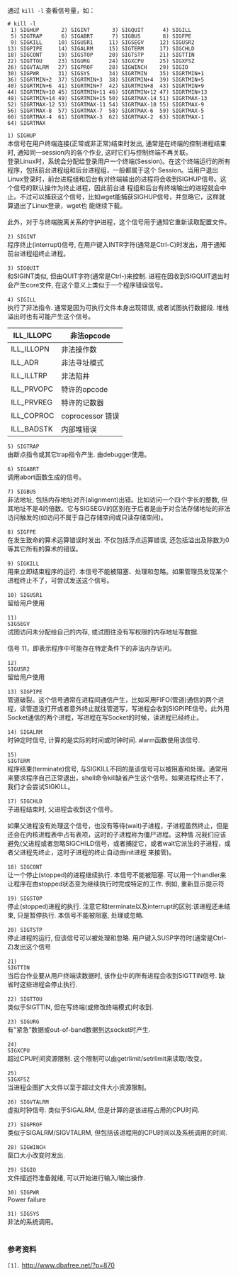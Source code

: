 通过 `kill -l` 查看信号量，如：
```
# kill -l
 1) SIGHUP       2) SIGINT       3) SIGQUIT      4) SIGILL
 5) SIGTRAP      6) SIGABRT      7) SIGBUS       8) SIGFPE
 9) SIGKILL     10) SIGUSR1     11) SIGSEGV     12) SIGUSR2
13) SIGPIPE     14) SIGALRM     15) SIGTERM     17) SIGCHLD
18) SIGCONT     19) SIGSTOP     20) SIGTSTP     21) SIGTTIN
22) SIGTTOU     23) SIGURG      24) SIGXCPU     25) SIGXFSZ
26) SIGVTALRM   27) SIGPROF     28) SIGWINCH    29) SIGIO
30) SIGPWR      31) SIGSYS      34) SIGRTMIN    35) SIGRTMIN+1
36) SIGRTMIN+2  37) SIGRTMIN+3  38) SIGRTMIN+4  39) SIGRTMIN+5
40) SIGRTMIN+6  41) SIGRTMIN+7  42) SIGRTMIN+8  43) SIGRTMIN+9
44) SIGRTMIN+10 45) SIGRTMIN+11 46) SIGRTMIN+12 47) SIGRTMIN+13
48) SIGRTMIN+14 49) SIGRTMIN+15 50) SIGRTMAX-14 51) SIGRTMAX-13
52) SIGRTMAX-12 53) SIGRTMAX-11 54) SIGRTMAX-10 55) SIGRTMAX-9
56) SIGRTMAX-8  57) SIGRTMAX-7  58) SIGRTMAX-6  59) SIGRTMAX-5
60) SIGRTMAX-4  61) SIGRTMAX-3  62) SIGRTMAX-2  63) SIGRTMAX-1
64) SIGRTMAX
```

`1) SIGHUP`<br>
本信号在用户终端连接(正常或非正常)结束时发出, 通常是在终端的控制进程结束时, 通知同一session内的各个作业, 这时它们与控制终端不再关联。<br>
登录Linux时，系统会分配给登录用户一个终端(Session)。在这个终端运行的所有程序，包括前台进程组和后台进程组，一般都属于这个 Session。当用户退出Linux登录时，前台进程组和后台有对终端输出的进程将会收到SIGHUP信号。这个信号的默认操作为终止进程，因此前台进 程组和后台有终端输出的进程就会中止。不过可以捕获这个信号，比如wget能捕获SIGHUP信号，并忽略它，这样就算退出了Linux登录，wget也 能继续下载。<br>
<br>
此外，对于与终端脱离关系的守护进程，这个信号用于通知它重新读取配置文件。<br>
<br>
<code>2) SIGINT</code><br>
程序终止(interrupt)信号, 在用户键入INTR字符(通常是Ctrl-C)时发出，用于通知前台进程组终止进程。<br>
<br>
<code>3) SIGQUIT</code><br>
和SIGINT类似, 但由QUIT字符(通常是Ctrl-\)来控制. 进程在因收到SIGQUIT退出时会产生core文件, 在这个意义上类似于一个程序错误信号。<br>
<br>
<code>4) SIGILL</code><br>
执行了非法指令. 通常是因为可执行文件本身出现错误, 或者试图执行数据段. 堆栈溢出时也有可能产生这个信号。<br>
<table><thead><th> ILL_ILLOPC </th><th> 非法opcode </th></thead><tbody>
<tr><td> ILL_ILLOPN </td><td> 非法操作数 </td></tr>
<tr><td> ILL_ADR </td><td> 非法寻址模式 </td></tr>
<tr><td> ILL_ILLTRP </td><td> 非法陷井 </td></tr>
<tr><td> ILL_PRVOPC </td><td> 特许的opcode </td></tr>
<tr><td> ILL_PRVREG </td><td> 特许的记数器 </td></tr>
<tr><td> ILL_COPROC </td><td> coprocessor 错误 </td></tr>
<tr><td> ILL_BADSTK </td><td> 内部堆错误 </td></tr></tbody></table>

<code>5) SIGTRAP</code><br>
由断点指令或其它trap指令产生. 由debugger使用。<br>
<br>
<code>6) SIGABRT</code><br>
调用abort函数生成的信号。<br>
<br>
<code>7) SIGBUS</code><br>
非法地址, 包括内存地址对齐(alignment)出错。比如访问一个四个字长的整数, 但其地址不是4的倍数。它与SIGSEGV的区别在于后者是由于对合法存储地址的非法访问触发的(如访问不属于自己存储空间或只读存储空间)。<br>
<br>
<code>8) SIGFPE</code><br>
在发生致命的算术运算错误时发出. 不仅包括浮点运算错误, 还包括溢出及除数为0等其它所有的算术的错误。<br>
<br>
<code>9) SIGKILL</code><br>
用来立即结束程序的运行. 本信号不能被阻塞、处理和忽略。如果管理员发现某个进程终止不了，可尝试发送这个信号。<br>
<br>
<code>10) SIGUSR1</code><br>
留给用户使用<br>
<br>
<code>11) SIGSEGV</code><br>
试图访问未分配给自己的内存, 或试图往没有写权限的内存地址写数据.<br>
<br>
信号 11，即表示程序中可能存在特定条件下的非法内存访问。<br>
<br>
<code>12) SIGUSR2</code><br>
留给用户使用<br>
<br>
<code>13) SIGPIPE</code><br>
管道破裂。这个信号通常在进程间通信产生，比如采用FIFO(管道)通信的两个进程，读管道没打开或者意外终止就往管道写，写进程会收到SIGPIPE信号。此外用Socket通信的两个进程，写进程在写Socket的时候，读进程已经终止。<br>
<br>
<code>14) SIGALRM</code><br>
时钟定时信号, 计算的是实际的时间或时钟时间. alarm函数使用该信号.<br>
<br>
<code>15) SIGTERM</code><br>
程序结束(terminate)信号, 与SIGKILL不同的是该信号可以被阻塞和处理。通常用来要求程序自己正常退出，shell命令kill缺省产生这个信号。如果进程终止不了，我们才会尝试SIGKILL。<br>
<br>
<code>17) SIGCHLD</code><br>
子进程结束时, 父进程会收到这个信号。<br>
<br>
如果父进程没有处理这个信号，也没有等待(wait)子进程，子进程虽然终止，但是还会在内核进程表中占有表项，这时的子进程称为僵尸进程。这种情 况我们应该避免(父进程或者忽略SIGCHILD信号，或者捕捉它，或者wait它派生的子进程，或者父进程先终止，这时子进程的终止自动由init进程 来接管)。<br>
<br>
<code>18) SIGCONT</code><br>
让一个停止(stopped)的进程继续执行. 本信号不能被阻塞. 可以用一个handler来让程序在由stopped状态变为继续执行时完成特定的工作. 例如, 重新显示提示符<br>
<br>
<code>19) SIGSTOP</code><br>
停止(stopped)进程的执行. 注意它和terminate以及interrupt的区别:该进程还未结束, 只是暂停执行. 本信号不能被阻塞, 处理或忽略.<br>
<br>
<code>20) SIGTSTP</code><br>
停止进程的运行, 但该信号可以被处理和忽略. 用户键入SUSP字符时(通常是Ctrl-Z)发出这个信号<br>
<br>
<code>21) SIGTTIN</code><br>
当后台作业要从用户终端读数据时, 该作业中的所有进程会收到SIGTTIN信号. 缺省时这些进程会停止执行.<br>
<br>
<code>22) SIGTTOU</code><br>
类似于SIGTTIN, 但在写终端(或修改终端模式)时收到.<br>
<br>
<code>23) SIGURG</code><br>
有”紧急”数据或out-of-band数据到达socket时产生.<br>
<br>
<code>24) SIGXCPU</code><br>
超过CPU时间资源限制. 这个限制可以由getrlimit/setrlimit来读取/改变。<br>
<br>
<code>25) SIGXFSZ</code><br>
当进程企图扩大文件以至于超过文件大小资源限制。<br>
<br>
<code>26) SIGVTALRM</code><br>
虚拟时钟信号. 类似于SIGALRM, 但是计算的是该进程占用的CPU时间.<br>
<br>
<code>27) SIGPROF</code><br>
类似于SIGALRM/SIGVTALRM, 但包括该进程用的CPU时间以及系统调用的时间.<br>
<br>
<code>28) SIGWINCH</code><br>
窗口大小改变时发出.<br>
<br>
<code>29) SIGIO</code><br>
文件描述符准备就绪, 可以开始进行输入/输出操作.<br>
<br>
<code>30) SIGPWR</code><br>
Power failure<br>
<br>
<code>31) SIGSYS</code><br>
非法的系统调用。<br>
<br>
<h3>参考资料</h3>
<code>[1].</code> <a href='http://www.dbafree.net/?p=870'>http://www.dbafree.net/?p=870</a><br>